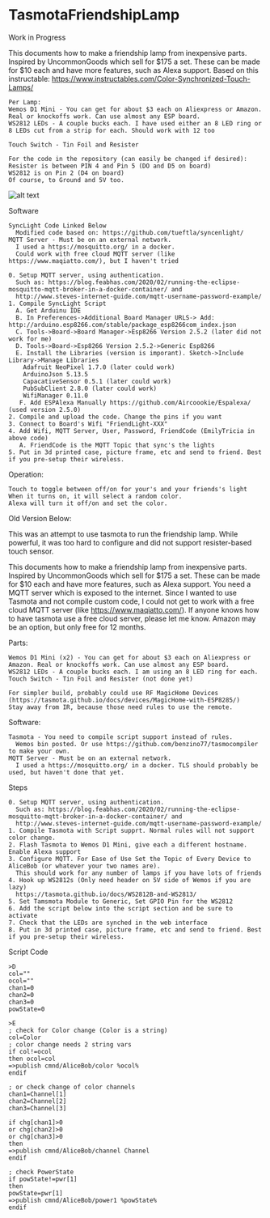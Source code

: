 # TasmotaFriendshipLamp

Work in Progress

This documents how to make a friendship lamp from inexpensive parts. Inspired by UncommonGoods which sell for $175 a set.  These can be made for $10 each and have more features, such as Alexa support. Based on this instructable: https://www.instructables.com/Color-Synchronized-Touch-Lamps/



```
Per Lamp:
Wemos D1 Mini - You can get for about $3 each on Aliexpress or Amazon. Real or knockoffs work. Can use almost any ESP board.
WS2812 LEDs - A couple bucks each. I have used either an 8 LED ring or 8 LEDs cut from a strip for each. Should work with 12 too
  
Touch Switch - Tin Foil and Resister

For the code in the repository (can easily be changed if desired):
Resister is between PIN 4 and Pin 5 (DO and D5 on board)
WS2812 is on Pin 2 (D4 on board)
Of course, to Ground and 5V too.

```
![alt text](https://github.com/jdeath/TasmotaFriendshipLamp/raw/main/BluePrint.png)

Software
```
SyncLight Code Linked Below
  Modified code based on: https://github.com/tueftla/syncenlight/
MQTT Server - Must be on an external network. 
  I used a https://mosquitto.org/ in a docker.
  Could work with free cloud MQTT server (like https://www.maqiatto.com/), but I haven't tried

0. Setup MQTT server, using authentication. 
  Such as: https://blog.feabhas.com/2020/02/running-the-eclipse-mosquitto-mqtt-broker-in-a-docker-container/ and
  http://www.steves-internet-guide.com/mqtt-username-password-example/
1. Compile SyncLight Script
  A. Get Arduinu IDE
  B. In Preferences->Additional Board Manager URLS-> Add: http://arduino.esp8266.com/stable/package_esp8266com_index.json
  C. Tools->Board->Board Manager->Esp8266 Version 2.5.2 (later did not work for me)
  D. Tools->Board->Esp8266 Version 2.5.2->Generic Esp8266
  E. Install the Libraries (version is imporant). Sketch->Include Library->Manage Libraries
    Adafruit NeoPixel 1.7.0 (later could work)
    ArduinoJson 5.13.5
    CapacativeSensor 0.5.1 (later could work)
    PubSubClient 2.8.0 (later could work)
    WifiManager 0.11.0
   F. Add ESPAlexa Manually https://github.com/Aircoookie/Espalexa/ (used version 2.5.0)
2. Compile and upload the code. Change the pins if you want 
3. Connect to Board's Wifi "FriendLight-XXX"
4. Add Wifi, MQTT Server, User, Password, FriendCode (EmilyTricia in above code)
   A. FriendCode is the MQTT Topic that sync's the lights
5. Put in 3d printed case, picture frame, etc and send to friend. Best if you pre-setup their wireless.
```

Operation:
```
Touch to toggle between off/on for your's and your friends's light
When it turns on, it will select a random color.
Alexa will turn it off/on and set the color.
```


Old Version Below:

This was an attempt to use tasmota to run the friendship lamp. While powerful, it was too hard to configure and did not support resister-based touch sensor.

This documents how to make a friendship lamp from inexpensive parts. Inspired by UncommonGoods which sell for $175 a set.  These can be made for $10 each and have more features, such as Alexa support. You need a MQTT server which is exposed to the internet. Since I wanted to use Tasmota and not compile custom code, I could not get to work with a free cloud MQTT server (like https://www.maqiatto.com/). If anyone knows how to have tasmota use a free cloud server, please let me know. Amazon may be an option, but only free for 12 months.

Parts:
```
Wemos D1 Mini (x2) - You can get for about $3 each on Aliexpress or Amazon. Real or knockoffs work. Can use almost any ESP board.
WS2812 LEDs - A couple bucks each. I am using an 8 LED ring for each. 
Touch Switch - Tin Foil and Resister (not done yet)

For simpler build, probably could use RF MagicHome Devices (https://tasmota.github.io/docs/devices/MagicHome-with-ESP8285/)
Stay away from IR, because those need rules to use the remote.
```

Software:
```
Tasmota - You need to compile script support instead of rules. 
  Wemos bin posted. Or use https://github.com/benzino77/tasmocompiler to make your own.
MQTT Server - Must be on an external network. 
  I used a https://mosquitto.org/ in a docker. TLS should probably be used, but haven't done that yet.
```

Steps
```
0. Setup MQTT server, using authentication. 
  Such as: https://blog.feabhas.com/2020/02/running-the-eclipse-mosquitto-mqtt-broker-in-a-docker-container/ and
  http://www.steves-internet-guide.com/mqtt-username-password-example/
1. Compile Tasmota with Script supprt. Normal rules will not support color change.
2. Flash Tasmota to Wemos D1 Mini, give each a different hostname. Enable Alexa support
3. Configure MQTT. For Ease of Use Set the Topic of Every Device to AliceBob (or whatever your two names are). 
  This should work for any number of lamps if you have lots of friends
4. Hook up WS2812s (Only need header on 5V side of Wemos if you are lazy)
  https://tasmota.github.io/docs/WS2812B-and-WS2813/
5. Set Tamsmota Module to Generic, Set GPIO Pin for the WS2812
6. Add the script below into the script section and be sure to activate
7. Check that the LEDs are synched in the web interface
8. Put in 3d printed case, picture frame, etc and send to friend. Best if you pre-setup their wireless.
```

Script Code
```
>D
col=""
ocol=""
chan1=0
chan2=0
chan3=0
powState=0

>E
; check for Color change (Color is a string)
col=Color
; color change needs 2 string vars
if col!=ocol
then ocol=col
=>publish cmnd/AliceBob/color %ocol% 
endif

; or check change of color channels
chan1=Channel[1]
chan2=Channel[2]
chan3=Channel[3]

if chg[chan1]>0
or chg[chan2]>0
or chg[chan3]>0
then
=>publish cmnd/AliceBob/channel Channel 
endif

; check PowerState
if powState!=pwr[1]
then
powState=pwr[1]
=>publish cmnd/AliceBob/power1 %powState%
endif 
```
